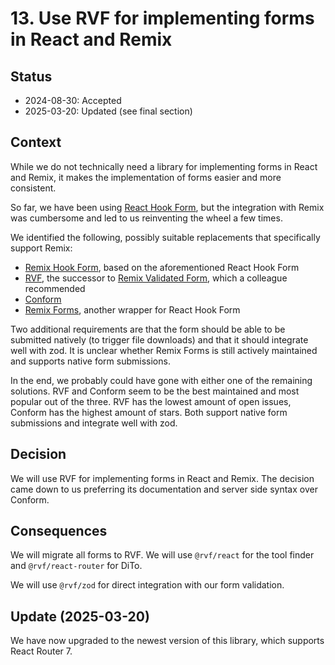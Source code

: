 # 13. Use RVF for implementing forms in React and Remix

## Status

- 2024-08-30: Accepted
- 2025-03-20: Updated (see final section)

## Context

While we do not technically need a library for implementing forms in React and Remix, it makes the implementation of forms easier and more consistent.

So far, we have been using [React Hook Form](https://react-hook-form.com/), but the integration with Remix was cumbersome and led to us reinventing the wheel a few times.

We identified the following, possibly suitable replacements that specifically support Remix:

- [Remix Hook Form](https://github.com/forge42dev/remix-hook-form), based on the aforementioned React Hook Form
- [RVF](https://www.rvf-js.io/), the successor to [Remix Validated Form](https://www.remix-validated-form.io/), which a colleague recommended
- [Conform](https://conform.guide/)
- [Remix Forms](https://remix-forms.seasoned.cc/), another wrapper for React Hook Form

Two additional requirements are that the form should be able to be submitted natively (to trigger file downloads) and that it should integrate well with zod. It is unclear whether Remix Forms is still actively maintained and supports native form submissions.

In the end, we probably could have gone with either one of the remaining solutions.
RVF and Conform seem to be the best maintained and most popular out of the three.
RVF has the lowest amount of open issues, Conform has the highest amount of stars.
Both support native form submissions and integrate well with zod.

## Decision

We will use RVF for implementing forms in React and Remix.
The decision came down to us preferring its documentation and server side syntax over Conform.

## Consequences

We will migrate all forms to RVF.
We will use `@rvf/react` for the tool finder and `@rvf/react-router` for DiTo.

We will use `@rvf/zod` for direct integration with our form validation.

## Update (2025-03-20)

We have now upgraded to the newest version of this library, which supports React Router 7.

